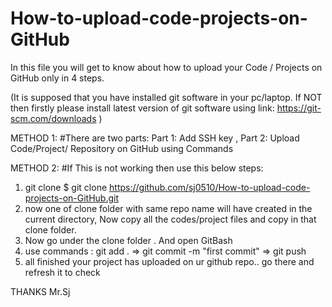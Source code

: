 # How-to-upload-code-projects-on-GitHub
In this file you will get to know about how to upload your Code / Projects on GitHub only in 4 steps.

(It is supposed that you have installed git software in your
pc/laptop. If NOT then firstly please install latest version of
git software using link: https://git-scm.com/downloads )

METHOD 1: #There are two parts:
Part 1: Add SSH key ,
Part 2: Upload Code/Project/ Repository on GitHub using Commands

METHOD 2: #If This is not working then use this below steps:
1. git clone <repo-url>
$ git clone https://github.com/sj0510/How-to-upload-code-projects-on-GitHub.git
2. now one of clone folder with same repo name will have created in the current directory, Now copy all the codes/project files and copy in that clone folder.
3. Now go under the clone folder . And open GitBash
4. use commands : git add . => git commit -m "first commit" => git push
5. all finished your project has uploaded on ur github repo.. go there and refresh it to check
  
  THANKS
  Mr.Sj
